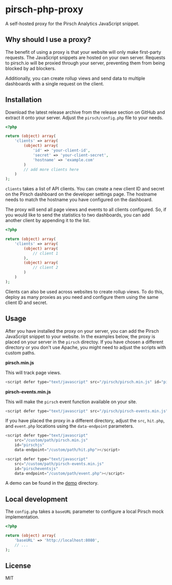 # pirsch-php-proxy

A self-hosted proxy for the Pirsch Analytics JavaScript snippet.

## Why should I use a proxy?

The benefit of using a proxy is that your website will only make first-party requests. The JavaScript snippets are hosted on your own server. Requests to pirsch.io will be proxied through your server, preventing them from being blocked by ad blockers.

Additionally, you can create rollup views and send data to multiple dashboards with a single request on the client.

## Installation

Download the latest release archive from the release section on GitHub and extract it onto your server. Adjust the `pirsch/config.php` file to your needs.

```php
<?php

return (object) array(
    'clients' => array(
        (object) array(
            'id' => 'your-client-id',
            'secret' => 'your-client-secret',
            'hostname' => 'example.com'
        )
        // add more clients here
    )
);
```

`clients` takes a list of API clients. You can create a new client ID and secret on the Pirsch dashboard on the developer settings page. The hostname needs to match the hostname you have configured on the dashboard.

The proxy will send all page views and events to all clients configured. So, if you would like to send the statistics to two dashboards, you can add another client by appending it to the list.

```php
<?php

return (object) array(
    'clients' => array(
        (object) array(
            // client 1
        ),
        (object) array(
            // client 2
        )
    )
);
```

Clients can also be used across websites to create rollup views. To do this, deploy as many proxies as you need and configure them using the same client ID and secret.

## Usage

After you have installed the proxy on your server, you can add the Pirsch JavaScript snippet to your website. In the examples below, the proxy is placed on your server in the `pirsch` directoy. If you have chosen a different directory or you don't use Apache, you might need to adjust the scripts with custom paths.

**pirsch.min.js**

This will track page views.

```JavaScript
<script defer type="text/javascript" src="/pirsch/pirsch.min.js" id="pirschjs"></script>
```

**pirsch-events.min.js**

This will make the `pirsch` event function available on your site.

```JavaScript
<script defer type="text/javascript" src="/pirsch/pirsch-events.min.js" id="pirscheventsjs"></script>
```

If you have placed the proxy in a different directory, adjust the `src`, `hit.php`, and `event.php` locations using the `data-endpoint` parameters.

```JavaScript
<script defer type="text/javascript"
    src="/custom/path/pirsch.min.js"
    id="pirschjs"
    data-endpoint="/custom/path/hit.php"></script>

<script defer type="text/javascript"
    src="/custom/path/pirsch-events.min.js"
    id="pirscheventsjs"
    data-endpoint="/custom/path/event.php"></script>
```

A demo can be found in the [demo](demo) directory.

## Local development

The `config.php` takes a `baseURL` parameter to configure a local Pirsch mock implementation.

```php
<?php

return (object) array(
    'baseURL' => 'http://localhost:8080',
    // ...
);
```

## License

MIT
